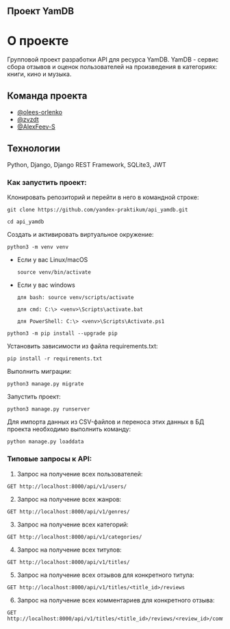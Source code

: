 ## Проект YamDB
# О проекте

Групповой проект разработки API для ресурса YamDB.
YamDB - сервис сбора отзывов и оценок пользователей на произведения в категориях: книги, кино и музыка.


## Команда проекта

- [@olees-orlenko](https://github.com/olees-orlenko)
- [@zvzdt](https://github.com/zvzdt)
- [@AlexFeev-S](https://github.com/AlexFeev-S)



## Технологии

Python, Django, Django REST Framework, SQLite3, JWT



### Как запустить проект:

Клонировать репозиторий и перейти в него в командной строке:

```
git clone https://github.com/yandex-praktikum/api_yamdb.git

```

```
cd api_yamdb
```

Cоздать и активировать виртуальное окружение:

```
python3 -m venv venv
```

* Если у вас Linux/macOS

    ```
    source venv/bin/activate
    ```

* Если у вас windows

    ```
    для bash: source venv/scripts/activate
    ```
    ```
    для cmd: C:\> <venv>\Scripts\activate.bat
    ```
    ```
    для PowerShell: C:\> <venv>\Scripts\Activate.ps1
    ```

```
python3 -m pip install --upgrade pip
```

Установить зависимости из файла requirements.txt:

```
pip install -r requirements.txt
```

Выполнить миграции:

```
python3 manage.py migrate
```

Запустить проект:

```
python3 manage.py runserver
```

Для импорта данных из СSV-файлов и переноса этих данных в БД проекта
необходимо выполнить команду:

```
python manage.py loaddata
```

### Типовые запросы к API:

1. Запрос на получение всех пользователей:

```
GET http://localhost:8000/api/v1/users/
```
2. Запрос на получение всех жанров:

```
GET http://localhost:8000/api/v1/genres/
```
3. Запрос на получение всех категорий:

```
GET http://localhost:8000/api/v1/categories/
```
4. Запрос на получение всех титулов:

```
GET http://localhost:8000/api/v1/titles/
```
5. Запрос на получение всех отзывов для конкретного титула:

```
GET http://localhost:8000/api/v1/titles/<title_id>/reviews
```
6. Запрос на получение всех комментариев для конкретного отзыва:

```
GET http://localhost:8000/api/v1/titles/<title_id>/reviews/<review_id>/comments
```
